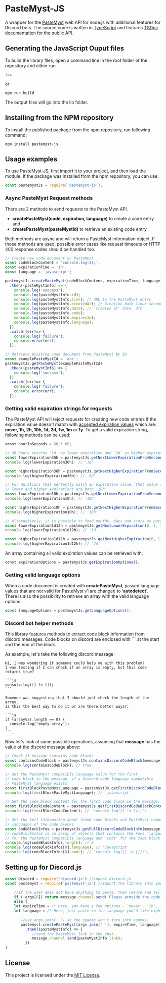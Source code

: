 # PasteMyst-JS

A wrapper for the [PasteMyst](https://paste.myst.rs/) web API for node.js with additional features for Discord bots. 
The source code is written in [TypeScript](https://www.typescriptlang.org/) and features [TSDoc](https://github.com/microsoft/tsdoc) documentation for the public API. 

## Generating the JavaScript Ouput files

To build the library files, open a command line in the root folder of the repository and either run 
```
tsc
```
or
```
npm run build
```
The output files will go into the lib folder. 

## Installing from the NPM repository

To install the published package from the npm repository, run following command: 
```
npm install pastemyst-js
```

## Usage examples

To use PasteMyst-JS, first import it to your project, and then load the module. 
If the package was installed from the npm repository, you can use: 
```js
const pastemystJs = require('pastemyst-js');
```

### Async PasteMyst Request methods

There are 2 methods to send requests to the PasteMyst API. 

- **createPasteMyst(code, expiration, language)** to create a code entry and
- **createPasteMyst(pasteMystId)** to retrieve an existing code entry

Both methods are async and will return a PasteMyst information object. 
If those methods are used, possible error cases like request timeouts or HTTP 400 response codes should be handled too. 

```js
// Create new code document on PasteMyst
const codeBlockContent = 'console.log(1);';
const expirationTime = '1h';
const language = 'javascript';

pastemystJs.createPasteMyst(codeBlockContent, expirationTime, language)
  .then((pasteMystInfo) => {
    console.log('success');
    console.log(pasteMystInfo.id);
    console.log(pasteMystInfo.link); // URL to the PasteMyst entry
    console.log(pasteMystInfo.createdAt); // Creation date Linux seconds
    console.log(pasteMystInfo.date); // 'Created at' date, UTC
    console.log(pasteMystInfo.code);
    console.log(pasteMystInfo.expiresIn);
    console.log(pasteMystInfo.language);
  })
  .catch((err)=> {
    console.log('failure');
    console.error(err);
  });

// Retrieve exsiting code document from PasteMyst by ID
const examplePasteMystId = 'abc';
pastemystJs.getPasteMyst(examplePasteMystId)
  .then((pasteMystInfo) => {
    console.log('success');
  })
  .catch((err)=> {
    console.log('failure');
    console.error(err);
  });
```

### Getting valid expiration strings for requests

The PasteMyst API will reject requests for creating new code entries if the expiration value doesn't match with [accepted expiration values](https://github.com/CodeMyst/PasteMyst/blob/master/source/pastemyst.d) which are: **never, 1h, 2h, 10h, 1d, 2d, 1w, 1m** or **1y**.
To get a valid expiration string, following methods can be used:

```js
const hourInSeconds = 60 * 60;

// 36 hours returns '1d' as lower expiration and '2d' as higher expiration
const lowerExpiration36h = pastemystJs.getNextLowerExpirationFromSeconds(36 * hourInSeconds);
console.log(lowerExpiration36h); // '1d'

const higherExpiration36h = pastemystJs.getNextHigherExpirationFromSeconds(36 * hourInSeconds);
console.log(higherExpiration36h); // '2d'

// For durations that perfectly match an expiration value, that value is returned
// lower and higher expirations are both '10h'
const lowerExpiration10h = pastemystJs.getNextLowerExpirationFromSeconds(10 * hourInSeconds);
console.log(lowerExpiration10h); // '10h'

const higherExpiration10h = pastemystJs.getNextHigherExpirationFromSeconds(10 * hourInSeconds);
console.log(higherExpiration10h); // '10h'

// Alternatively, it is possible to feed months, days and hours as parameters
const lowerExpiration1d12h = pastemystJs.getNextLowerExpiration(0, 1, 12);
console.log(lowerExpiration1d12h); // '1d'

const higherExpiration1d12h = pastemystJs.getNextHigherExpiration(0, 1, 12);
console.log(higherExpiration1d12h); // '2d'
```
An array containing all valid expiration values can be retrieved with: 
```js
const expirationOptions = pastemystJs.getExpirationOptions();
```

### Getting valid language options

When a code document is created with **createPasteMyst**, passed language values that are not valid for PasteMyst v1 are changed to '**autodetect**'. 
There is also the possibility to retrieve an array with the valid language options:  
```js
const languageOptions = pastemystJs.getLanguageOptions();
```

### Discord bot helper methods

This library features methods to extract code block information from discord messages. Code blocks on discord are enclosed with \`\`\` at the start and the end of the block. 

As example, let's take the following discord message: 
```
Hi, I was wondering if someone could help me with this problem? 
I was testing if I can check if an array is empty, but this code returns true?

```js
console.log([] != []);
```.

Someone was suggesting that I should just check the length of the array. 
Is this the best way to do it or are there better ways?: 

```js
if (arrayVar.length == 0) {
  console.log('empty array');
}
```.

```
Now let's look at some possible operations, assuming that **message** has the value of the discord message above: 
```js
// Check if message contains code block: 
const containsCodeBlock = pastemystJs.containsDiscordCodeBlock(message);
console.log(containsCodeBlock); // true

// Get the PasteMyst compatible language value for the first 
// code block in the message, if a discord code language compatible 
// PasteMyst language exists: 
const firstBlockPasteMystLanguage = pastemystJs.getFirstDiscordCodeBlockLanguage(message);
console.log(firstBlockPasteMystLanguage); // 'javascript'

// Get the code block content for the first code block in the message: 
const firstBlockCodeContent = pastemystJs.getFirstDiscordCodeBlockContent(message);
console.log(firstBlockCodeContent); // 'console.log([] != []);';

// Get the full information about found code blocks and PasteMyst compatible 
// languages of the code blocks
const codeBlockInfos = pastemystJs.getFullDiscordCodeBlockInfo(message);
// codeBlockInfos is an array of objects that contains the keys 'language' 
// for the PasteMyst compatible language and 'code' for the code block content
console.log(codeBlockInfos.length); // 2
console.log(codeBlockInfos[0].language); // 'javascript'
console.log(codeBlockInfos[0].code); // 'console.log([] != []);';
```

## Setting up for Discord.js

```js
const Discord = require('discord.js') //import discord.js
const pastemyst = require('pastemyst-js') //import the library into your file. (make sure you have it installed!)

    //If the user does not have anything to paste, then return and tell the user to add some text!
    if (!args[0]) return message.channel.send('Please provide the code you\'d like me to paste!')
    else {
    let expireTime = /* Here, you have a few options - 'never', '1h', '2h', '10h', '1d', '2d', '1w', '1m', or '1y' */ 'never';
    let language = /* Here, just paste in the language you'd like highlight in. I can't list all the languages here, but here is an example - 'java'. If you want to program to detect the language itself, just simply set it to 'autodetect' */ 'autodetect';
       
       //use args.join(' ') so the spaces won't turn into commas.
       pastemyst.createPasteMyst(args.join(' '), expireTime, language)
         .then((pasteMystInfo) => {
            //send the PasteMyst link in the chat.
            message.channel.send(pasteMystInfo.link);
         })
}
```


## License

This project is licensed under the [MIT License](https://choosealicense.com/licenses/mit/).
